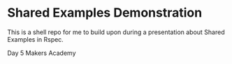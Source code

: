 Shared Examples Demonstration
=============================

This is a shell repo for me to build upon during a presentation about Shared Examples in Rspec.

Day 5 Makers Academy
